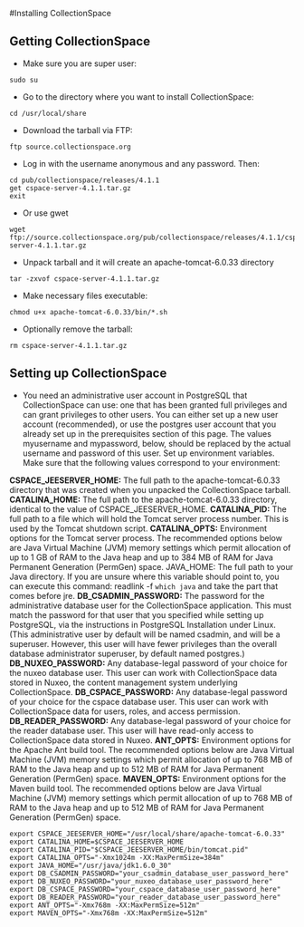 #Installing CollectionSpace
## Getting CollectionSpace
* Make sure you are super user:
```Shell
sudo su
```

* Go to the directory where you want to install CollectionSpace:

```Shell
cd /usr/local/share
```
* Download the tarball via FTP:

```Shell
ftp source.collectionspace.org
```

* Log in with the username anonymous and any password. Then:

```
cd pub/collectionspace/releases/4.1.1
get cspace-server-4.1.1.tar.gz
exit
```
 * Or use gwet
 ```Shell
 wget ftp://source.collectionspace.org/pub/collectionspace/releases/4.1.1/cspace-server-4.1.1.tar.gz
 ```

* Unpack tarball and it will create an apache-tomcat-6.0.33 directory

```Shell
tar -zxvof cspace-server-4.1.1.tar.gz
```

* Make necessary files executable:

```Shell
chmod u+x apache-tomcat-6.0.33/bin/*.sh
```


* Optionally remove the tarball:
```Shell
rm cspace-server-4.1.1.tar.gz
```

## Setting up CollectionSpace

* You need an administrative user account in PostgreSQL that CollectionSpace can use: one that has been granted full privileges and can grant privileges to other users. You can either set up a new user account (recommended), or use the postgres user account that you already set up in the prerequisites section of this page. The values myusername and mypassword, below, should be replaced by the actual username and password of this user.
Set up environment variables. Make sure that the following values correspond to your environment:

**CSPACE_JEESERVER_HOME:** The full path to the apache-tomcat-6.0.33 directory that was created when you unpacked the CollectionSpace tarball.
**CATALINA_HOME:** The full path to the apache-tomcat-6.0.33 directory, identical to the value of CSPACE_JEESERVER_HOME.
**CATALINA_PID:** The full path to a file which will hold the Tomcat server process number. This is used by the Tomcat shutdown script.
**CATALINA_OPTS:** Environment options for the Tomcat server process. The recommended options below are Java Virtual Machine (JVM) memory settings which permit allocation of up to 1 GB of RAM to the Java heap and up to 384 MB of RAM for Java Permanent Generation (PermGen) space.
JAVA_HOME: The full path to your Java directory. If you are unsure where this variable should point to, you can execute this command: readlink -f `which java` and take the part that comes before jre.
**DB_CSADMIN_PASSWORD:** The password for the administrative database user for the CollectionSpace application. This must match the password for that user that you specified while setting up PostgreSQL, via the instructions in PostgreSQL Installation under Linux. (This administrative user by default will be named csadmin, and will be a superuser. However, this user will have fewer privileges than the overall database administrator superuser, by default named postgres.)
**DB_NUXEO_PASSWORD:** Any database-legal password of your choice for the nuxeo database user. This user can work with CollectionSpace data stored in Nuxeo, the content management system underlying CollectionSpace.
**DB_CSPACE_PASSWORD:** Any database-legal password of your choice for the cspace database user. This user can work with CollectionSpace data for users, roles, and access permission.
**DB_READER_PASSWORD:** Any database-legal password of your choice for the reader database user. This user will have read-only access to CollectionSpace data stored in Nuxeo.
**ANT_OPTS:** Environment options for the Apache Ant build tool. The recommended options below are Java Virtual Machine (JVM) memory settings which permit allocation of up to 768 MB of RAM to the Java heap and up to 512 MB of RAM for Java Permanent Generation (PermGen) space.
**MAVEN_OPTS:** Environment options for the Maven build tool. The recommended options below are Java Virtual Machine (JVM) memory settings which permit allocation of up to 768 MB of RAM to the Java heap and up to 512 MB of RAM for Java Permanent Generation (PermGen) space.

```Shell
export CSPACE_JEESERVER_HOME="/usr/local/share/apache-tomcat-6.0.33"
export CATALINA_HOME=$CSPACE_JEESERVER_HOME
export CATALINA_PID="$CSPACE_JEESERVER_HOME/bin/tomcat.pid"
export CATALINA_OPTS="-Xmx1024m -XX:MaxPermSize=384m"
export JAVA_HOME="/usr/java/jdk1.6.0_30"
export DB_CSADMIN_PASSWORD="your_csadmin_database_user_password_here"
export DB_NUXEO_PASSWORD="your_nuxeo_database_user_password_here"
export DB_CSPACE_PASSWORD="your_cspace_database_user_password_here"
export DB_READER_PASSWORD="your_reader_database_user_password_here"
export ANT_OPTS="-Xmx768m -XX:MaxPermSize=512m"
export MAVEN_OPTS="-Xmx768m -XX:MaxPermSize=512m"
```
